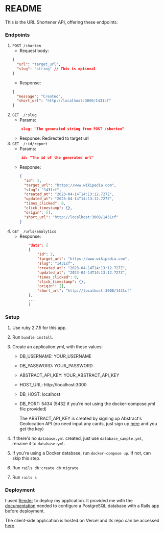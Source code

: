 # README

This is the URL Shortener API, offering these endpoints:

### Endpoints

1. `POST /shorten`
   - Request body:
   ```json
   {
     "url": "target_url",
     "slug": "string" // This is optional
   }
   ```
   - Response:
   ```json
   {
     "message": "Created",
     "short_url": "http://localhost:3000/1431cf"
   }
   ```
2. `GET  /:slug`
   - Params:
   ```json
       slug: "The generated string from POST /shorten"
   ```
   - Response: Redirected to target url
3. `GET  /:id/report`
   - Params:
   ```json
       id: "The id of the generated url"
   ```
   - Response:
     ```json
     {
       "id": 2,
       "target_url": "https://www.wikipedia.com",
       "slug": "1431cf",
       "created_at": "2023-04-14T14:13:12.727Z",
       "updated_at": "2023-04-14T14:13:12.727Z",
       "times_clicked": 0,
       "click_timestamp": {},
       "origin": [],
       "short_url": "http://localhost:3000/1431cf"
     }
     ```
4. `GET  /urls/analytics`
   - Response:
     ```json
         "data": [
         {
             "id": 2,
             "target_url": "https://www.wikipedia.com",
             "slug": "1431cf",
             "created_at": "2023-04-14T14:13:12.727Z",
             "updated_at": "2023-04-14T14:13:12.727Z",
             "times_clicked": 0,
             "click_timestamp": {},
             "origin": [],
             "short_url": "http://localhost:3000/1431cf"
         },
         ...
         ]
     ```

### Setup

1. Use ruby 2.7.5 for this app.
2. Run `bundle install`.
3. Create an application.yml, with these values:

   - DB_USERNAME: YOUR_USERNAME
   - DB_PASSWORD: YOUR_PASSWORD
   - ABSTRACT_API_KEY: YOUR_ABSTRACT_API_KEY
   - HOST_URL: http://localhost:3000
   - DB_HOST: localhost
   - DB_PORT: 5434 (5432 if you're not using the docker-compose.yml file provided)

     The ABSTRACT_API_KEY is created by signing up Abstract's Geolocation API (no need input any cards, just sign up [here](https://www.abstractapi.com/api/ip-geolocation-api) and you get the key)

4. If there's no `database.yml` created, just use `database_sample.yml`, rename it to `database.yml`.

5. If you're using a Docker database, run `docker-compose up`. If not, can skip this step.

6. Run `rails db:create db:migrate`

7. Run `rails s`

### Deployment

I used [Render](https://render.com) to deploy my application. It provided me with the [documentation](https://render.com/docs/deploy-rails) needed to configure a PostgreSQL database with a Rails app before deployment.

The client-side application is hosted on Vercel and its repo can be accessed [here](https://github.com/amrllkmn/url-shortener-ui).
